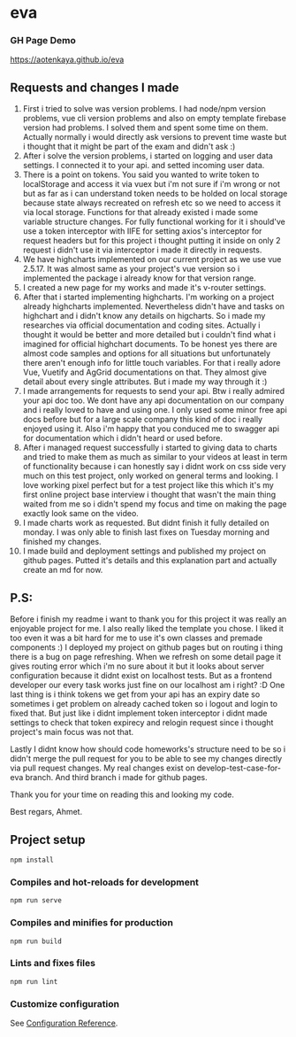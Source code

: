 # eva

### GH Page Demo
https://aotenkaya.github.io/eva

## Requests and changes I made

1. First i tried to solve was version problems. I had node/npm version problems, vue cli version problems and also on empty template firebase version had problems. I solved them and spent some time on them. Actually normally i would directly ask versions to prevent time waste but i thought that it might be part of the exam and didn't ask :)
2. After i solve the version problems, i started on logging and user data settings. I connected it to your api. and setted incoming user data.
3. There is a point on tokens. You said you wanted to write token to localStorage and access it via vuex but i'm not sure if i'm wrong or not but as far as i can understand token needs to be holded on local storage because state always recreated on refresh etc so we need to access it via local storage. Functions for that already existed i made some variable structure changes. For fully functional working for it i should've use a token interceptor with IIFE for setting axios's interceptor for request headers but for this project i thought putting it inside on only 2 request i didn't use it via interceptor i made it directly in requests.
4. We have highcharts implemented on our current project as we use vue 2.5.17. It was almost same as your project's vue version so i implemented the package i already know for that version range.
5. I created a new page for my works and made it's v-router settings.
6. After that i started implementing highcharts. I'm working on a project already highcharts implemented. Nevertheless didn't have and tasks on highchart and i didn't know any details on higcharts. So i made my researches via official documentation and coding sites. Actually i thought it would be better and more detailed but i couldn't find what i imagined for official highchart documents. To be honest yes there are almost code samples and options for all situations but unfortunately there aren't enough info for little touch variables. For that i really adore Vue, Vuetify and AgGrid documentations on that. They almost give detail about every single attributes. But i made my way through it :)
7. I made arrangements for requests to send your api. Btw i really admired your api doc too. We dont have any api documentation on our company and i really loved to have and using one. I only used some minor free api docs before but for a large scale company this kind of doc i really enjoyed using it. Also i'm happy that you conduced me to swagger api for documentation which i didn't heard or used before. 
8. After i managed request successfully i started to giving data to charts and tried to make them as much as similar to your videos at least in term of functionality because i can honestly say i didnt work on css side very much on this test project, only worked on general terms and looking. I love working pixel perfect but for a test project like this which it's my first online project base interview i thought that wasn't the main thing waited from me so i didn't spend my focus and time on making the page exactly look same on the video.
9. I made charts work as requested. But didnt finish it fully detailed on monday. I was only able to finish last fixes on Tuesday morning and finished my changes.
10. I made build and deployment settings and published my project on github pages. Putted it's details and this explanation part and actually create an md for now.

## P.S:
Before i finish my readme i want to thank you for this project it was really an enjoyable project for me. I also really liked the template you chose. I liked it too even it was a bit hard for me to use it's own classes and premade components :)
I deployed my project on github pages but on routing i thing there is a bug on page refreshing. When we refresh on some detail page it gives routing error which i'm no sure about it but it looks about server configuration because it didnt exist on localhost tests. But as a frontend developer our every task works just fine on our localhost am i right? :D
One last thing is i think tokens we get from your api has an expiry date so sometimes i get problem on already cached token so i logout and login to fixed that. But just like i didnt implement token interceptor i didnt made settings to check that token expirecy and relogin request since i thought project's main focus was not that.

Lastly I didnt know how should code homeworks's structure need to be so i didn't merge the pull request for you to be able to see my changes directly via pull request changes. My real changes exist on develop-test-case-for-eva branch. And third branch i made for github pages.

Thank you for your time on reading this and looking my code.

Best regars, Ahmet.

## Project setup
```
npm install
```

### Compiles and hot-reloads for development
```
npm run serve
```

### Compiles and minifies for production
```
npm run build
```

### Lints and fixes files
```
npm run lint
```

### Customize configuration
See [Configuration Reference](https://cli.vuejs.org/config/).

